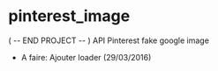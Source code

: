 # pinterest_image

( -- END PROJECT -- )
API Pinterest fake google image

- A faire:
  Ajouter loader (29/03/2016)
  
  
